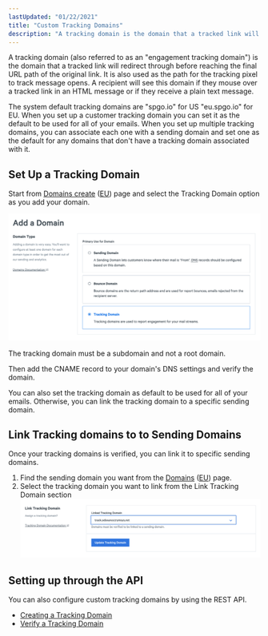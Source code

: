 ```yaml
---
lastUpdated: "01/22/2021"
title: "Custom Tracking Domains"
description: "A tracking domain is the domain that a tracked link will redirect through before reaching the final URL path of the original link. It is also used as the path for the tracking pixel to track message opens."
---
```


A tracking domain (also referred to as an "engagement tracking domain") is the domain that a tracked link will redirect through before reaching the final URL path of the original link. It is also used as the path for the tracking pixel to track message opens. A recipient will see this domain if they mouse over a tracked link in an HTML message or if they receive a plain text message.

The system default tracking domains are "spgo.io" for US "eu.spgo.io" for EU. When you set up a customer tracking domain you can set it as the default to be used for all of your emails. When you set up multiple tracking domains, you can associate each one with a sending domain and set one as the default for any domains that don't have a tracking domain associated with it.

## Set Up a Tracking Domain 

Start from [Domains create](https://app.sparkpost.com/domains/create) ([EU](https://app.eu.sparkpost.com/domains/create)) page and select the Tracking Domain option as you add your domain.

  ![](media/enabling-multiple-custom-tracking-domains/tracking-domains-page.png)

The tracking domain must be a subdomain and not a root domain.

Then add the CNAME record to your domain's DNS settings and verify the domain.

You can also set the tracking domain as default to be used for all of your emails. Otherwise, you can link the tracking domain to a specific sending domain.

## Link Tracking domains to to Sending Domains      

Once your tracking domains is verified, you can link it to specific sending domains.

1. Find the sending domain you want from the [Domains](https://app.sparkpost.com/domains/list) ([EU](https://app.eu.sparkpost.com/domains/list)) page.
2. Select the tracking domain you want to link from the Link Tracking Domain section
  ![](media/enabling-multiple-custom-tracking-domains/connect-tracking-domain.png)


## Setting up through the API

You can also configure custom tracking domains by using the REST API.

* [Creating a Tracking Domain](https://developers.sparkpost.com/api/tracking-domains/#tracking-domains-post-create-a-tracking-domain) 
* [Verify a Tracking Domain](https://developers.sparkpost.com/api/tracking-domains.html#tracking-domains-verify-post)